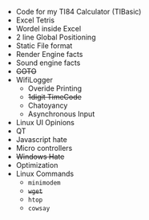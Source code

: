 - Code for my TI84 Calculator (TIBasic)
- Excel Tetris
- Wordel inside Excel
- 2 line Global Positioning
- Static File format
- Render Engine facts
- Sound engine facts
- ~~GOTO~~
- WifiLogger
    - Overide Printing
    - ~~1digit TimeCode~~
    - Chatoyancy 
    - Asynchronous Input
- Linux UI Opinions
- QT
- Javascript hate
- Micro controllers
- ~~Windows Hate~~
- Optimization
- Linux Commands
    - `minimodem`
    - ~~`wget`~~
    - `htop`
    - `cowsay`